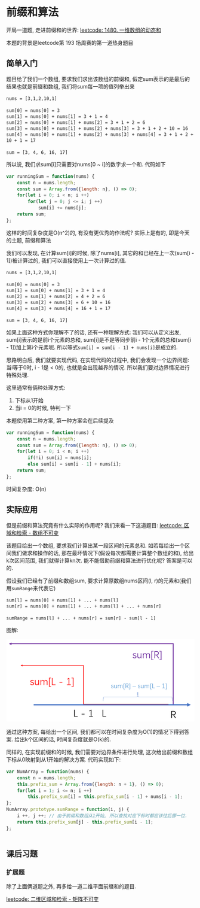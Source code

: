 # 前缀和算法

开局一道题, 走进前缀和的世界: [leetcode: 1480. 一维数组的动态和](https://leetcode-cn.com/problems/running-sum-of-1d-array/)

本题的背景是leetcode第 193 场周赛的第一道热身题目

## 简单入门

题目给了我们一个数组, 要求我们求出该数组的前缀和, 假定sum表示的是最后的结果也就是前缀和数组, 我们将sum每一项的值列举出来

```
nums = [3,1,2,10,1]

sum[0] = nums[0] = 3
sum[1] = nums[0] + nums[1] = 3 + 1 = 4
sum[2] = nums[0] + nums[1] + nums[2] = 3 + 1 + 2 = 6
sum[3] = nums[0] + nums[1] + nums[2] + nums[3] = 3 + 1 + 2 + 10 = 16
sum[4] = nums[0] + nums[1] + nums[2] + nums[3] + nums[4] = 3 + 1 + 2 + 10 + 1 = 17

sum = [3, 4, 6, 16, 17]
```

所以说, 我们求sum[i]只需要对nums[0 ~ i]的数字求一个和. 代码如下

```js
var runningSum = function(nums) {
    const n = nums.length;
    const sum = Array.from({length: n}, () => 0);
    for(let i = 0; i < n; i ++)
        for(let j = 0; j <= i; j ++)
            sum[i] += nums[j];
    return sum;
};
```

这样的时间复杂度是O(n^2)的, 有没有更优秀的作法呢? 实际上是有的, 即是今天的主题, 前缀和算法

我们可以发现, 在计算sum[i]的时候, 除了nums[i], 其它的和已经在上一次(sum[i - 1])被计算过的, 我们可以直接使用上一次计算过的值. 

```
nums = [3,1,2,10,1]

sum[0] = nums[0] = 3
sum[1] = sum[0] + nums[1] = 3 + 1 = 4
sum[2] = sum[1] + nums[2] = 4 + 2 = 6
sum[3] = sum[2] + nums[3] = 6 + 10 = 16
sum[4] = sum[3] + nums[4] = 16 + 1 = 17

sum = [3, 4, 6, 16, 17]
```

如果上面这种方式你理解不了的话, 还有一种理解方式: 我们可以从定义出发, sum[i]表示的是前i个元素的总和, sum[i]是不是等同步前i - 1个元素的总和(sum[i - 1])加上第i个元素呢. 所以等式`sum[i] = sum[i - 1] + nums[i]`是成立的.

思路明白后, 我们就要实现代码, 在实现代码的过程中, 我们会发现一个边界问题: 当i等于0时, i - 1是 < 0的, 也就是会出现越界的情况. 所以我们要对边界情况进行特殊处理.

这里通常有俩种处理方式: 
1. 下标从1开始
2. 当i = 0的时候, 特判一下

本题使用第二种方案, 第一种方案会在后续提及

```js
var runningSum = function(nums) {
    const n = nums.length;
    const sum = Array.from({length: n}, () => 0);
    for(let i = 0; i < n; i ++)
        if(!i) sum[i] = nums[i];
        else sum[i] = sum[i - 1] + nums[i];
    return sum;
};
```

时间复杂度: O(n)

## 实际应用

但是前缀和算法究竟有什么实际的作用呢? 我们来看一下这道题目: [leetcode: 区域和检索 - 数组不可变](https://leetcode-cn.com/problems/range-sum-query-immutable/)

该题目给出一个数组, 要求我们计算出某一段区间的元素总和. 如若每给出一个区间我们做求和操作的话, 那在最坏情况下(假设每次都需要计算整个数组的和), 给出k次区间范围, 我们就得计算kn次. 能不能借助前缀和算法进行优化呢? 答案是可以的.

假设我们已经有了前缀和数组sum, 要求计算原数组nums区间(l, r)的元素和(我们用`sumRange`来代表它) 

```
sum[l] = nums[0] + nums[1] + ... + nums[l]
sum[r] = nums[0] + nums[1] + ... + nums[l] + ... + nums[r]

sumRange = nums[l] + ... + nums[r] = sum[r] - sum[l - 1]
```

图解:

![](./prefix.jpg)

通过这种方案, 每给出一个区间, 我们都可以在时间复杂度为O(1)的情况下得到答案. 给出k个区间的话, 时间复杂度就是O(k)的.

同样的, 在实现前缀和的时候, 我们需要对边界条件进行处理, 这次给出前缀和数组下标从0映射到从1开始的解决方案. 代码实现如下:

```js
var NumArray = function(nums) {
    const n = nums.length;
    this.prefix_sum = Array.from({length: n + 1}, () => 0);
    for(let i = 1; i <= n; i ++)
        this.prefix_sum[i] = this.prefix_sum[i - 1] + nums[i - 1];
};
NumArray.prototype.sumRange = function(i, j) {
    i ++, j ++; // 由于前缀和数组从1开始, 所以查找对应下标时都应该往后挪一位.
    return this.prefix_sum[j] - this.prefix_sum[i - 1];
};
```

```js

```

## 课后习题

### 扩展题

除了上面俩道题之外, 再多给一道二维平面前缀和的题目. 

[leetcode: 二维区域和检索 - 矩阵不可变](https://leetcode-cn.com/problems/range-sum-query-2d-immutable/)